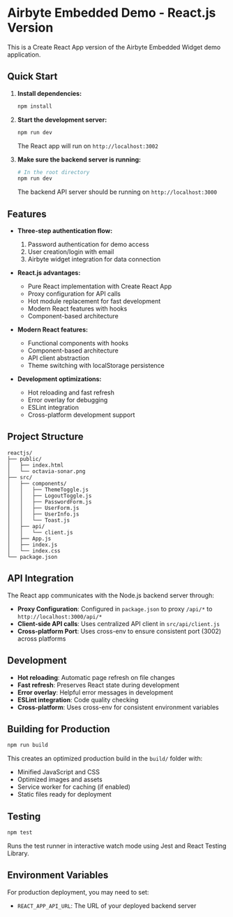 # Airbyte Embedded Demo - React.js Version

This is a Create React App version of the Airbyte Embedded Widget demo application.

## Quick Start

1. **Install dependencies:**
   ```bash
   npm install
   ```

2. **Start the development server:**
   ```bash
   npm run dev
   ```

   The React app will run on `http://localhost:3002`

3. **Make sure the backend server is running:**
   ```bash
   # In the root directory
   npm run dev
   ```

   The backend API server should be running on `http://localhost:3000`

## Features

- **Three-step authentication flow:**
  1. Password authentication for demo access
  2. User creation/login with email
  3. Airbyte widget integration for data connection

- **React.js advantages:**
  - Pure React implementation with Create React App
  - Proxy configuration for API calls
  - Hot module replacement for fast development
  - Modern React features with hooks
  - Component-based architecture

- **Modern React features:**
  - Functional components with hooks
  - Component-based architecture
  - API client abstraction
  - Theme switching with localStorage persistence

- **Development optimizations:**
  - Hot reloading and fast refresh
  - Error overlay for debugging
  - ESLint integration
  - Cross-platform development support

## Project Structure

```
reactjs/
├── public/
│   ├── index.html
│   └── octavia-sonar.png
├── src/
│   ├── components/
│   │   ├── ThemeToggle.js
│   │   ├── LogoutToggle.js
│   │   ├── PasswordForm.js
│   │   ├── UserForm.js
│   │   ├── UserInfo.js
│   │   └── Toast.js
│   ├── api/
│   │   └── client.js
│   ├── App.js
│   ├── index.js
│   └── index.css
└── package.json
```

## API Integration

The React app communicates with the Node.js backend server through:

- **Proxy Configuration**: Configured in `package.json` to proxy `/api/*` to `http://localhost:3000/api/*`
- **Client-side API calls**: Uses centralized API client in `src/api/client.js`
- **Cross-platform Port**: Uses cross-env to ensure consistent port (3002) across platforms

## Development

- **Hot reloading**: Automatic page refresh on file changes
- **Fast refresh**: Preserves React state during development
- **Error overlay**: Helpful error messages in development
- **ESLint integration**: Code quality checking
- **Cross-platform**: Uses cross-env for consistent environment variables

## Building for Production

```bash
npm run build
```

This creates an optimized production build in the `build/` folder with:
- Minified JavaScript and CSS
- Optimized images and assets
- Service worker for caching (if enabled)
- Static files ready for deployment

## Testing

```bash
npm test
```

Runs the test runner in interactive watch mode using Jest and React Testing Library.

## Environment Variables

For production deployment, you may need to set:
- `REACT_APP_API_URL`: The URL of your deployed backend server
